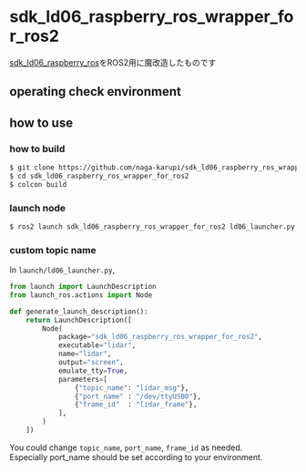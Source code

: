 # sdk_ld06_raspberry_ros_wrapper_for_ros2

[sdk_ld06_raspberry_ros](https://github.com/LetsOKdo/sdk_ld06_raspberry_ros)をROS2用に魔改造したものです


## operating check environment

## how to use

### how to build

```sh
$ git clone https://github.com/naga-karupi/sdk_ld06_raspberry_ros_wrapper_for_ros2.git
$ cd sdk_ld06_raspberry_ros_wrapper_for_ros2
$ colcon build
```

### launch node

```sh
$ ros2 launch sdk_ld06_raspberry_ros_wrapper_for_ros2 ld06_launcher.py
```

### custom topic name

In `launch/ld06_launcher.py`, 

```py
from launch import LaunchDescription
from launch_ros.actions import Node

def generate_launch_description():
    return LaunchDescription([
        Node(
            package="sdk_ld06_raspberry_ros_wrapper_for_ros2",
            executable="lidar",
            name="lidar",
            output="screen",
            emulate_tty=True,
            parameters=[
                {"topic_name": "lidar_msg"},
                {"port_name" : "/dev/ttyUSB0"},
                {"frame_id"  : "lidar_frame"},
            ],
        )
    ])
```

You could change `topic_name`, `port_name`, `frame_id` as needed.  
Especially port_name should be set according to your environment.

